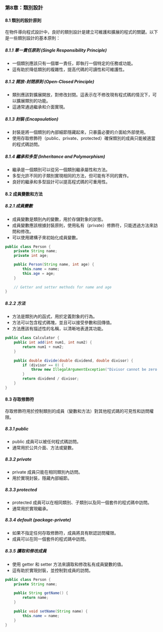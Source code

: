 ### 第8章：類別設計

#### 8.1 類別的設計原則

在物件導向程式設計中，良好的類別設計是建立可維護和擴展的程式的關鍵。以下是一些類別設計的基本原則：

##### 8.1.1 單一責任原則 (Single Responsibility Principle)
- 一個類別應該只有一個單一責任，即執行一個特定的任務或功能。
- 這有助於降低類別的複雜性，提高代碼的可讀性和可維護性。

##### 8.1.2 開放-封閉原則 (Open-Closed Principle)
- 類別應該對擴展開放，對修改封閉。這表示在不修改現有程式碼的情況下，可以擴展類別的功能。
- 這通常通過繼承和介面實現。

##### 8.1.3 封裝 (Encapsulation)
- 封裝是將一個類別的內部細節隱藏起來，只暴露必要的介面給外部使用。
- 使用存取修飾符（public、private、protected）確保類別的成員只能被適當的程式碼訪問。

##### 8.1.4 繼承和多型 (Inheritance and Polymorphism)
- 繼承是一個類別可以從另一個類別繼承屬性和方法。
- 多型允許不同的子類別實現相同的方法，但可能有不同的實作。
- 良好的繼承和多型設計可以提高程式碼的可重用性。

#### 8.2 成員變數和方法

##### 8.2.1 成員變數
- 成員變數是類別內的變數，用於存儲對象的狀態。
- 成員變數應該根據封裝原則，使用私有（private）修飾符，只能透過方法來訪問和修改。
- 可以使用建構子來初始化成員變數。

```java
public class Person {
    private String name;
    private int age;

    public Person(String name, int age) {
        this.name = name;
        this.age = age;
    }
    
    // Getter and setter methods for name and age
}
```

##### 8.2.2 方法
- 方法是類別內的函式，用於定義對象的行為。
- 方法可以包含程式碼塊，並且可以接受參數和回傳值。
- 方法應該有描述性的名稱，以清晰地表達其功能。

```java
public class Calculator {
    public int add(int num1, int num2) {
        return num1 + num2;
    }
    
    public double divide(double dividend, double divisor) {
        if (divisor == 0) {
            throw new IllegalArgumentException("Divisor cannot be zero.");
        }
        return dividend / divisor;
    }
}
```

#### 8.3 存取修飾符

存取修飾符用於控制類別的成員（變數和方法）對其他程式碼的可見性和訪問權限。

##### 8.3.1 public
- public 成員可以被任何程式碼訪問。
- 通常用於公共介面、方法或變數。

##### 8.3.2 private
- private 成員只能在相同類別內訪問。
- 用於實現封裝，隱藏內部細節。

##### 8.3.3 protected
- protected 成員可以在相同類別、子類別以及同一個套件的程式碼中訪問。
- 通常用於實現繼承。

##### 8.3.4 default (package-private)
- 如果不指定任何存取修飾符，成員將具有默認訪問權限。
- 成員可以在同一個套件的程式碼中訪問。

##### 8.3.5 讀取和修改成員
- 使用 getter 和 setter 方法來讀取和修改私有成員變數的值。
- 這有助於實現封裝，並控制對成員的訪問。

```java
public class Person {
    private String name;
    
    public String getName() {
        return name;
    }
    
    public void setName(String name) {
        this.name = name;
    }
}
```
